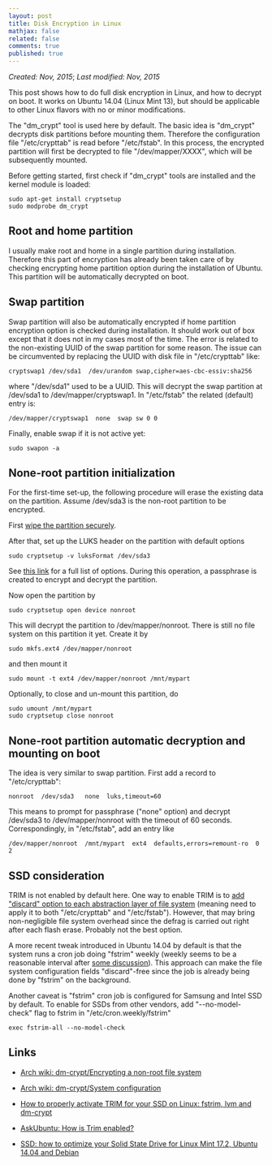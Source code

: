 ```yaml
---
layout: post
title: Disk Encryption in Linux
mathjax: false
related: false
comments: true
published: true
---
```


_Created: Nov, 2015_;
_Last modified: Nov, 2015_

This post shows how to do full disk encryption in Linux, and how to decrypt on boot. It works on Ubuntu 14.04 (Linux Mint 13), but should be applicable to other Linux flavors with no or minor modifications.

The "dm_crypt" tool is used here by default. The basic idea is "dm_crypt" decrypts disk partitions before mounting them. Therefore the configuration file "/etc/crypttab" is read before "/etc/fstab". In this process, the encrypted partition will first be decrypted to file "/dev/mapper/XXXX", which will be subsequently mounted.

Before getting started, first check if "dm_crypt" tools are installed and the kernel module is loaded:

```
sudo apt-get install cryptsetup
sudo modprobe dm_crypt
```

## Root and home partition

I usually make root and home in a single partition during installation. Therefore this part of encryption has already been taken care of by checking encrypting home partition option during the installation of Ubuntu. This partition will be automatically decrypted on boot.


## Swap partition

Swap partition will also be automatically encrypted if home partition encryption option is checked during installation. It should work out of box except that it does not in my cases most of the time. The error is related to the non-existing UUID of the swap partition for some reason. The issue can be circumvented by replacing the UUID with disk file in "/etc/crypttab" like:

```
cryptswap1 /dev/sda1  /dev/urandom swap,cipher=aes-cbc-essiv:sha256
```

where "/dev/sda1" used to be a UUID. This will decrypt the swap partition at /dev/sda1 to /dev/mapper/cryptswap1. In "/etc/fstab" the related (default) entry is:

```
/dev/mapper/cryptswap1  none  swap sw 0 0
```

Finally, enable swap if it is not active yet:

```
sudo swapon -a
```

## None-root partition initialization

For the first-time set-up, the following procedure will erase the existing data on the partition. Assume /dev/sda3 is the non-root partition to be encrypted.

First [wipe the partition securely](https://wiki.archlinux.org/index.php/Dm-crypt/Drive_preparation#Secure_erasure_of_the_hard_disk_drive).

After that, set up the LUKS header on the partition with default options

```
sudo cryptsetup -v luksFormat /dev/sda3
```

See [this link](https://wiki.archlinux.org/index.php/Dm-crypt/Device_encryption#Encryption_options_for_LUKS_mode) for a full list of options. During this operation, a passphrase is created to encrypt and decrypt the partition.

Now open the partition by

```
sudo cryptsetup open device nonroot
```

This will decrypt the partition to /dev/mapper/nonroot. There is still no file system on this partition it yet. Create it by

```
sudo mkfs.ext4 /dev/mapper/nonroot
```

and then mount it

```
sudo mount -t ext4 /dev/mapper/nonroot /mnt/mypart
```

Optionally, to close and un-mount this partition, do

```
sudo umount /mnt/mypart
sudo cryptsetup close nonroot
```

## None-root partition automatic decryption and mounting on boot

The idea is very similar to swap partition. First add a record to "/etc/crypttab":

```
nonroot  /dev/sda3   none  luks,timeout=60
```

This means to prompt for passphrase ("none" option) and decrypt /dev/sda3 to /dev/mapper/nonroot with the timeout of 60 seconds. Correspondingly, in "/etc/fstab", add an entry like

```
/dev/mapper/nonroot  /mnt/mypart  ext4  defaults,errors=remount-ro  0  2
```


## SSD consideration

TRIM is not enabled by default here. One way to enable TRIM is to [add "discard" option to each abstraction layer of file system](http://blog.neutrino.es/2013/howto-properly-activate-trim-for-your-ssd-on-linux-fstrim-lvm-and-dmcrypt/) (meaning need to apply it to both "/etc/crypttab" and "/etc/fstab"). However, that may bring non-negligible file system overhead since the defrag is carried out right after each flash erase. Probably not the best option.

A more recent tweak introduced in Ubuntu 14.04 by default is that the system runs a cron job doing "fstrim" weekly (weekly seems to be a reasonable interval after [some discussion](http://wiki.ubuntuusers.de/SSD/TRIM)). This approach can make the file system configuration fields "discard"-free since the job is already being done by "fstrim" on the background.

Another caveat is "fstrim" cron job is configured for Samsung and Intel SSD by default. To enable for SSDs from other vendors, add "--no-model-check" flag to fstrim in "/etc/cron.weekly/fstrim"

```
exec fstrim-all --no-model-check
```


## Links

* [Arch wiki: dm-crypt/Encrypting a non-root file system](https://wiki.archlinux.org/index.php/Dm-crypt/Encrypting_a_non-root_file_system)

* [Arch wiki: dm-crypt/System configuration](https://wiki.archlinux.org/index.php/Dm-crypt/System_configuration)

* [How to properly activate TRIM for your SSD on Linux: fstrim, lvm and dm-crypt](http://blog.neutrino.es/2013/howto-properly-activate-trim-for-your-ssd-on-linux-fstrim-lvm-and-dmcrypt/)

* [AskUbuntu: How is Trim enabled?](http://askubuntu.com/questions/443761/how-is-trim-enabled)

* [SSD: how to optimize your Solid State Drive for Linux Mint 17.2, Ubuntu 14.04 and Debian](https://sites.google.com/site/easylinuxtipsproject/ssd)
